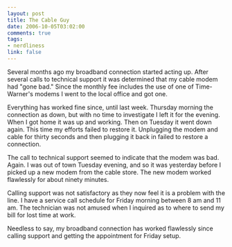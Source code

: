 ```yaml
--- 
layout: post
title: The Cable Guy
date: 2006-10-05T03:02:00
comments: true
tags:
- nerdliness
link: false
---
```

Several months ago my broadband connection started acting up. After several calls to technical support it was determined that my cable modem had "gone bad." Since the monthly fee includes the use of one of Time-Warner's modems I went to the local office and got one.

Everything has worked fine since, until last week. Thursday morning the connection as down, but with no time to investigate I left it for the evening. When I got home it was up and working. Then on Tuesday it went down again. This time my efforts failed to restore it. Unplugging the modem and cable for thirty seconds and then plugging it back in failed to restore a connection.

The call to technical support seemed to indicate that the modem was bad. Again. I was out of town Tuesday evening, and so it was yesterday before I picked up a new modem from the cable store. The new modem worked flawlessly for about ninety minutes.

Calling support was not satisfactory as they now feel it is a problem with the line. I have a service call schedule for Friday morning between 8 am and 11 am. The technician was not amused when I inquired as to where to send my bill for lost time at work.

Needless to say, my broadband connection has worked flawlessly since calling support and getting the appointment for Friday setup.

